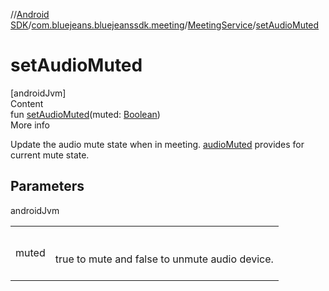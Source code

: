 //[Android SDK](../../../index.md)/[com.bluejeans.bluejeanssdk.meeting](../index.md)/[MeetingService](index.md)/[setAudioMuted](set-audio-muted.md)



# setAudioMuted  
[androidJvm]  
Content  
fun [setAudioMuted](set-audio-muted.md)(muted: [Boolean](https://kotlinlang.org/api/latest/jvm/stdlib/kotlin/-boolean/index.html))  
More info  


Update the audio mute state when in meeting. [audioMuted](audio-muted.md) provides for current mute state.



## Parameters  
  
androidJvm  
  
| | |
|---|---|
| <a name="com.bluejeans.bluejeanssdk.meeting/MeetingService/setAudioMuted/#kotlin.Boolean/PointingToDeclaration/"></a>muted| <a name="com.bluejeans.bluejeanssdk.meeting/MeetingService/setAudioMuted/#kotlin.Boolean/PointingToDeclaration/"></a><br><br>true to mute and false to unmute audio device.<br><br>|
  
  



